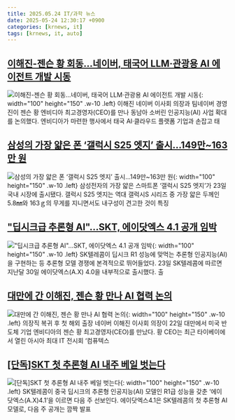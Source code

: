 ```yaml
---
title: 2025.05.24 IT/과학 뉴스
date: 2025-05-24 12:30:17 +0900
categories: [krnews, it]
tags: [krnews, it, auto]
---
```

## [이해진-젠슨 황 회동…네이버, 태국어 LLM·관광용 AI 에이전트 개발 시동](https://n.news.naver.com/mnews/article/003/0013260523)

![이해진-젠슨 황 회동…네이버, 태국어 LLM·관광용 AI 에이전트 개발 시동](https://mimgnews.pstatic.net/image/origin/003/2025/05/23/13260523.jpg?type=nf220_150){: width="100" height="150" .w-10 .left}
이해진 네이버 이사회 의장과 팀네이버 경영진이 젠슨 황 엔비디아 최고경영자(CEO)를 만나 동남아 소버린 인공지능(AI) 사업 확대를 논의했다. 엔비디아가 마련한 행사에서 태국 AI·클라우드 플랫폼 기업과 손잡고 태

## [삼성의 가장 얇은 폰 ‘갤럭시 S25 엣지’ 출시…149만~163만 원](https://n.news.naver.com/mnews/article/020/0003636989)

![삼성의 가장 얇은 폰 ‘갤럭시 S25 엣지’ 출시…149만~163만 원](https://mimgnews.pstatic.net/image/origin/020/2025/05/23/3636989.jpg?type=nf220_150){: width="100" height="150" .w-10 .left}
삼성전자의 가장 얇은 스마트폰 ‘갤럭시 S25 엣지’가 23일 국내 시장에 출시됐다. 갤럭시 S25 엣지는 역대 갤럭시S 시리즈 중 가장 얇은 두께인 5.8㎜와 163ｇ의 무게를 지니면서도 내구성이 견고한 것이 특징

## ["딥시크급 추론형 AI"…SKT, 에이닷엑스 4.1 공개 임박](https://n.news.naver.com/mnews/article/003/0013261878)

!["딥시크급 추론형 AI"…SKT, 에이닷엑스 4.1 공개 임박](https://mimgnews.pstatic.net/image/origin/003/2025/05/23/13261878.jpg?type=nf220_150){: width="100" height="150" .w-10 .left}
SK텔레콤이 딥시크 R1 성능에 맞먹는 추론형 인공지능(AI) 을 구현하는 등 추론형 모델 경쟁에 본격적으로 뛰어들었다. 23일 SK텔레콤에 따르면 지난달 30일 에이닷엑스(A.X) 4.0을 내부적으로 출시했다. 출

## [대만에 간 이해진, 젠슨 황 만나 AI 협력 논의](https://n.news.naver.com/mnews/article/023/0003906839)

![대만에 간 이해진, 젠슨 황 만나 AI 협력 논의](https://mimgnews.pstatic.net/image/origin/023/2025/05/23/3906839.jpg?type=nf220_150){: width="100" height="150" .w-10 .left}
의장직 복귀 후 첫 해외 출장 네이버 이해진 이사회 의장이 22일 대만에서 미국 반도체 기업 엔비디아의 젠슨 황 최고경영자(CEO)를 만났다. 황 CEO는 최근 타이베이에서 열린 아시아 최대 IT 전시회 ‘컴퓨텍스

## [[단독]SKT 첫 추론형 AI 내주 베일 벗는다](https://n.news.naver.com/mnews/article/011/0004488984)

![[단독]SKT 첫 추론형 AI 내주 베일 벗는다](https://mimgnews.pstatic.net/image/origin/011/2025/05/23/4488984.jpg?type=nf220_150){: width="100" height="150" .w-10 .left}
SK텔레콤이 중국 딥시크의 추론형 인공지능(AI) 모델인 R1급 성능을 갖춘 ‘에이닷엑스(A.X)4.1’을 이르면 다음 주 선보인다. 에이닷엑스4.1은 SK텔레콤의 첫 추론형 AI 모델로, 다음 주 공개는 깜짝 발표

